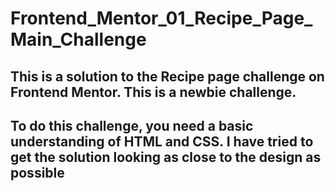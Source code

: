 # Frontend_Mentor_01_Recipe_Page_Main_Challenge
## This is a solution to the Recipe page challenge on Frontend Mentor. This is a newbie challenge. 
## To do this challenge, you need a basic understanding of HTML and CSS. I have tried to get the solution looking as close to the design as possible
